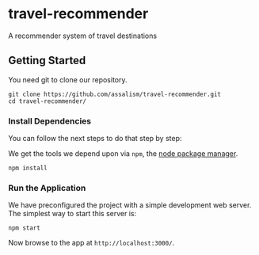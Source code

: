 # travel-recommender
A recommender system of travel destinations
## Getting Started

You need git to clone our repository.

```
git clone https://github.com/assalism/travel-recommender.git
cd travel-recommender/
```

### Install Dependencies

You can follow the next steps to do that step by step:


We get the tools we depend upon via `npm`, the [node package manager](https://www.npmjs.com).

```
npm install
```

### Run the Application

We have preconfigured the project with a simple development web server.  The simplest way to start
this server is:

```
npm start
```

Now browse to the app at `http://localhost:3000/`.
